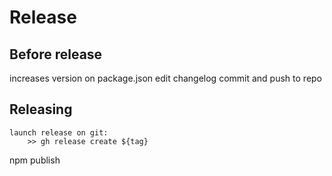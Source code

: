 # Release

## Before release

  increases version on package.json
  edit changelog
  commit and push to repo

## Releasing

	launch release on git:
		>> gh release create ${tag}

  npm publish
